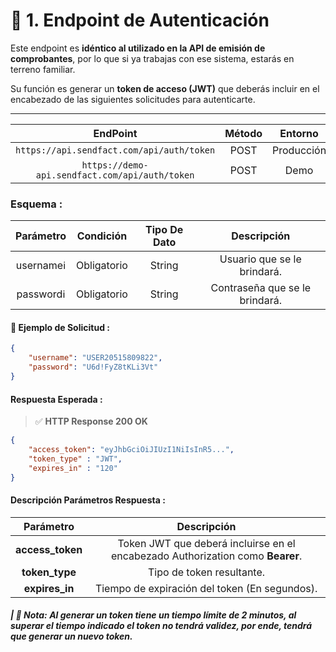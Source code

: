 # 🔐 1. Endpoint de Autenticación

Este endpoint es **idéntico al utilizado en la API de emisión de comprobantes**, por lo que si ya trabajas con ese sistema, estarás en terreno familiar.

Su función es generar un **token de acceso (JWT)** que deberás incluir en el encabezado de las siguientes solicitudes para autenticarte.

---

|                                EndPoint                       | Método |   Entorno  | 
|:-------------------------------------------------------------:|:------:|:----------:|
| `https://api.sendfact.com/api/auth/token` |  POST  | Producción |
|         `https://demo-api.sendfact.com/api/auth/token`        |  POST  |    Demo    |

### **Esquema :**

|     Parámetro   |  Condición  | Tipo De Dato |           Descripción          |
|:---------------:|:-----------:|:------------:|:------------------------------:|
|    usernameℹ️   | Obligatorio |    String    |   Usuario que se le brindará.  |
|    passwordℹ️   | Obligatorio |    String    | Contraseña que se le brindará. |

#### **🧪 Ejemplo de Solicitud :**

```json
{
    "username": "USER20515809822",
    "password": "U6d!FyZ8tKLi3Vt"
}
```

####  **Respuesta Esperada :**

> ✅ **HTTP Response 200 OK**

```json
{
    "access_token": "eyJhbGciOiJIUzI1NiIsInR5...",
    "token_type" : "JWT",
    "expires_in" : "120"
}
```

#### **Descripción Parámetros Respuesta :**

|     Parámetro     |                                      Descripción                               |
|:-----------------:|:------------------------------------------------------------------------------:|
|  **access_token** | Token JWT que deberá incluirse en el encabezado Authorization como **Bearer**. |
|   **token_type**  |                                 Tipo de token resultante.                      |
|   **expires_in**  |                   Tiempo de expiración del token (En segundos).                |

##### **| 📝 Nota:** _Al generar un token tiene un tiempo límite de 2 minutos, al superar el tiempo indicado el token no tendrá validez, por ende, tendrá que generar un nuevo token._